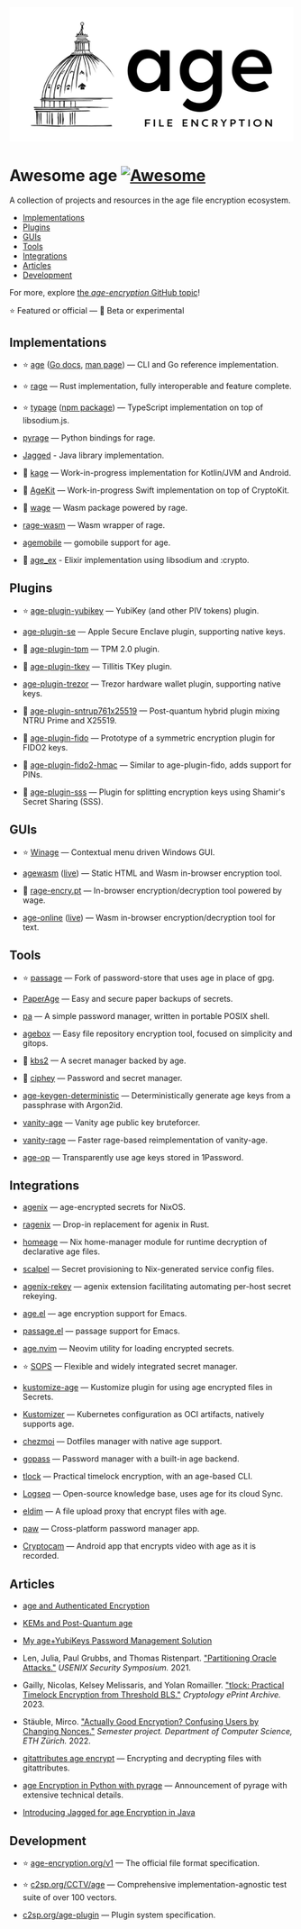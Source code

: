 <p align="center">
    <picture>
        <source media="(prefers-color-scheme: dark)" srcset="https://github.com/FiloSottile/age/blob/main/logo/logo_white.svg">
        <source media="(prefers-color-scheme: light)" srcset="https://github.com/FiloSottile/age/blob/main/logo/logo.svg">
        <img alt="The age logo, an wireframe of St. Peters dome in Rome, with the text: age, file encryption" width="600" src="https://github.com/FiloSottile/age/blob/main/logo/logo.svg">
    </picture>
</p>

# Awesome age [![Awesome](https://awesome.re/badge.svg)](https://awesome.re)

A collection of projects and resources in the age file encryption ecosystem.

* [Implementations](#implementations)
* [Plugins](#plugins)
* [GUIs](#guis)
* [Tools](#tools)
* [Integrations](#integrations)
* [Articles](#articles)
* [Development](#development)

For more, explore [the *age-encryption* GitHub topic](https://github.com/topics/age-encryption)!

⭐️ Featured or official — 🧪 Beta or experimental

## Implementations

* ⭐️ [age](https://filippo.io/age) ([Go docs](https://pkg.go.dev/filippo.io/age), [man page](https://filippo.io/age/age.1)) — CLI and Go reference implementation.

* ⭐️ [rage](https://str4d.xyz/rage) — Rust implementation, fully interoperable and feature complete.

* ⭐️ [typage](https://github.com/FiloSottile/typage) ([npm package](https://www.npmjs.com/package/age-encryption)) — TypeScript implementation on top of libsodium.js.

* [pyrage](https://github.com/woodruffw/pyrage) — Python bindings for rage.

* [Jagged](https://github.com/exceptionfactory/jagged) - Java library implementation.

* 🧪 [kage](https://github.com/android-password-store/kage) — Work-in-progress implementation for Kotlin/JVM and Android.

* 🧪 [AgeKit](https://github.com/jamesog/AgeKit) — Work-in-progress Swift implementation on top of CryptoKit.

* 🧪 [wage](https://github.com/str4d/wage) — Wasm package powered by rage.

* [rage-wasm](https://github.com/kanru/rage-wasm) — Wasm wrapper of rage.

* [agemobile](https://github.com/MarinX/agemobile) — gomobile support for age.

* 🧪 [age_ex](https://hexdocs.pm/age/)  - Elixir implementation using libsodium and :crypto.

## Plugins

* ⭐️ [age-plugin-yubikey](https://github.com/str4d/age-plugin-yubikey) — YubiKey (and other PIV tokens) plugin.

* [age-plugin-se](https://github.com/remko/age-plugin-se) — Apple Secure Enclave plugin, supporting native keys.

* 🧪 [age-plugin-tpm](https://github.com/Foxboron/age-plugin-tpm) — TPM 2.0 plugin.

* 🧪 [age-plugin-tkey](https://github.com/quite/age-plugin-tkey) — Tillitis TKey plugin.

* [age-plugin-trezor](https://github.com/romanz/trezor-agent/blob/master/doc/README-age.md) — Trezor hardware wallet plugin, supporting native keys.

* 🧪 [age-plugin-sntrup761x25519](https://github.com/keisentraut/age-plugin-sntrup761x25519) — Post-quantum hybrid plugin mixing NTRU Prime and X25519.

* 🧪 [age-plugin-fido](https://github.com/riastradh/age-plugin-fido) — Prototype of a symmetric encryption plugin for FIDO2 keys.

* 🧪 [age-plugin-fido2-hmac](https://github.com/olastor/age-plugin-fido2-hmac) — Similar to age-plugin-fido, adds support for PINs.

* 🧪 [age-plugin-sss](https://github.com/olastor/age-plugin-sss) — Plugin for splitting encryption keys using Shamir's Secret Sharing (SSS).

## GUIs

* ⭐️ [Winage](https://winage.spiegl.dev/) — Contextual menu driven Windows GUI.

* [agewasm](https://github.com/MarinX/agewasm) ([live](https://age-wasm.ey.r.appspot.com/)) — Static HTML and Wasm in-browser encryption tool.

* 🧪 [rage-encry.pt](https://rage-encry.pt/) — In-browser encryption/decryption tool powered by wage.

* [age-online](https://github.com/nkcmr/age-online) ([live](https://age-online.com/)) — Wasm in-browser encryption/decryption tool for text.

## Tools

* ⭐️ [passage](https://github.com/FiloSottile/passage) — Fork of password-store that uses age in place of gpg.

* [PaperAge](https://github.com/matiaskorhonen/paper-age) — Easy and secure paper backups of secrets.

* [pa](https://github.com/biox/pa) — A simple password manager, written in portable POSIX shell.

* [agebox](https://github.com/slok/agebox) — Easy file repository encryption tool, focused on simplicity and gitops.

* 🧪 [kbs2](https://github.com/woodruffw/kbs2) — A secret manager backed by age.

* 🧪 [ciphey](https://www.nickzana.dev/projects/ciphey/) — Password and secret manager.

* [age-keygen-deterministic](https://github.com/keisentraut/age-keygen-deterministic) — Deterministically generate age keys from a passphrase with Argon2id.

* [vanity-age](https://github.com/seaofmars/vanity-age) — Vanity age public key bruteforcer.

* [vanity-rage](https://github.com/siltyy/vanity-rage) — Faster rage-based reimplementation of vanity-age.

* [age-op](https://github.com/stevelr/age-op) — Transparently use age keys stored in 1Password.

## Integrations

* [agenix](https://github.com/ryantm/agenix) — age-encrypted secrets for NixOS.

* [ragenix](https://github.com/yaxitech/ragenix) — Drop-in replacement for agenix in Rust.

* [homeage](https://github.com/jordanisaacs/homeage) — Nix home-manager module for runtime decryption of declarative age files.

* [scalpel](https://github.com/polygon/scalpel) — Secret provisioning to Nix-generated service config files.

* [agenix-rekey](https://github.com/oddlama/agenix-rekey) — agenix extension facilitating automating per-host secret rekeying.

* [age.el](https://github.com/anticomputer/age.el) — age encryption support for Emacs.

* [passage.el](https://github.com/anticomputer/passage.el) — passage support for Emacs.

* [age.nvim](https://github.com/KingMichaelPark/age.nvim) — Neovim utility for loading encrypted secrets.

* ⭐️ [SOPS](https://github.com/mozilla/sops#encrypting-using-age) — Flexible and widely integrated secret manager.

* [kustomize-age](https://github.com/jmhodges/kustomize-age) — Kustomize plugin for using age encrypted files in Secrets.

* [Kustomizer](https://kustomizer.dev/guides/artifacts-encryption/) — Kubernetes configuration as OCI artifacts, natively supports age.

* [chezmoi](https://www.chezmoi.io/user-guide/encryption/age/) — Dotfiles manager with native age support.

* [gopass](https://github.com/gopasspw/gopass/blob/master/docs/backends/age.md) — Password manager with a built-in age backend.

* [tlock](https://github.com/drand/tlock) — Practical timelock encryption, with an age-based CLI.

* [Logseq](https://web.archive.org/web/20230422154136/https://twitter.com/logseq/status/1587905208667230209) — Open-source knowledge base, uses age for its cloud Sync.

* [eldim](https://github.com/daknob/eldim) — A file upload proxy that encrypt files with age.

* [paw](https://github.com/lucor/paw) — Cross-platform password manager app.

* [Cryptocam](https://cryptocam.gitlab.io/) — Android app that encrypts video with age as it is recorded.

## Articles

* [age and Authenticated Encryption](https://words.filippo.io/dispatches/age-authentication/)

* [KEMs and Post-Quantum age](https://words.filippo.io/dispatches/post-quantum-age/)

* [My age+YubiKeys Password Management Solution](https://words.filippo.io/dispatches/passage/)

* Len, Julia, Paul Grubbs, and Thomas Ristenpart. ["Partitioning Oracle Attacks."](https://eprint.iacr.org/2020/1491) *USENIX Security Symposium.* 2021.

* Gailly, Nicolas, Kelsey Melissaris, and Yolan Romailler. ["tlock: Practical Timelock Encryption from Threshold BLS."](https://eprint.iacr.org/2023/189) *Cryptology ePrint Archive.* 2023.

* Stäuble, Mirco. ["Actually Good Encryption? Confusing Users by Changing Nonces."](https://ethz.ch/content/dam/ethz/special-interest/infk/inst-infsec/appliedcrypto/education/theses/project_MircoStauble.pdf) *Semester project. Department of Computer Science, ETH Zürich.* 2022.

* [gitattributes age encrypt](https://seankhliao.com/blog/12020-09-24-gitattributes-age-encrypt/) — Encrypting and decrypting files with gitattributes.

* [age Encryption in Python with pyrage](https://blog.yossarian.net/2022/07/25/age-encryption-in-python-with-pyrage) — Announcement of pyrage with extensive technical details.

* [Introducing Jagged for age Encryption in Java](https://exceptionfactory.com/posts/2023/08/29/introducing-jagged-for-age-encryption-in-java/)

## Development

* ⭐️ [age-encryption.org/v1](https://age-encryption.org/v1) — The official file format specification.

* ⭐️ [c2sp.org/CCTV/age](https://c2sp.org/CCTV/age) — Comprehensive implementation-agnostic test suite of over 100 vectors.

* [c2sp.org/age-plugin](https://c2sp.org/age-plugin) — Plugin system specification.
